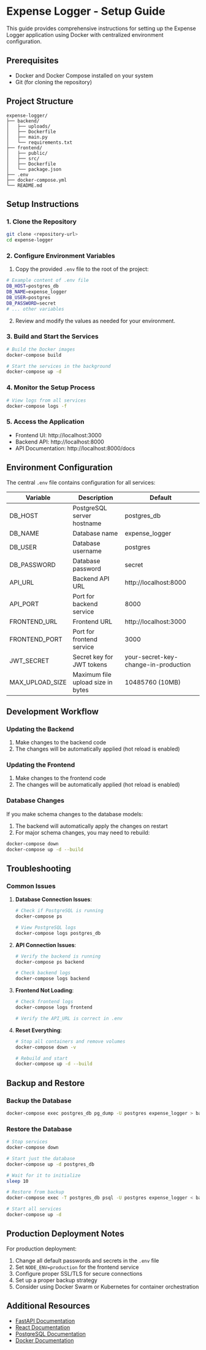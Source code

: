 # Expense Logger - Setup Guide

This guide provides comprehensive instructions for setting up the Expense Logger application using Docker with centralized environment configuration.

## Prerequisites

- Docker and Docker Compose installed on your system
- Git (for cloning the repository)

## Project Structure

```
expense-logger/
├── backend/
│   ├── uploads/
│   ├── Dockerfile
│   ├── main.py
│   └── requirements.txt
├── frontend/
│   ├── public/
│   ├── src/
│   ├── Dockerfile
│   └── package.json
├── .env
├── docker-compose.yml
└── README.md
```

## Setup Instructions

### 1. Clone the Repository

```bash
git clone <repository-url>
cd expense-logger
```

### 2. Configure Environment Variables

1. Copy the provided `.env` file to the root of the project:

```bash
# Example content of .env file
DB_HOST=postgres_db
DB_NAME=expense_logger
DB_USER=postgres
DB_PASSWORD=secret
# ... other variables
```

2. Review and modify the values as needed for your environment.

### 3. Build and Start the Services

```bash
# Build the Docker images
docker-compose build

# Start the services in the background
docker-compose up -d
```

### 4. Monitor the Setup Process

```bash
# View logs from all services
docker-compose logs -f
```

### 5. Access the Application

- Frontend UI: http://localhost:3000
- Backend API: http://localhost:8000
- API Documentation: http://localhost:8000/docs

## Environment Configuration

The central `.env` file contains configuration for all services:

| Variable | Description | Default |
|----------|-------------|---------|
| DB_HOST | PostgreSQL server hostname | postgres_db |
| DB_NAME | Database name | expense_logger |
| DB_USER | Database username | postgres |
| DB_PASSWORD | Database password | secret |
| API_URL | Backend API URL | http://localhost:8000 |
| API_PORT | Port for backend service | 8000 |
| FRONTEND_URL | Frontend URL | http://localhost:3000 |
| FRONTEND_PORT | Port for frontend service | 3000 |
| JWT_SECRET | Secret key for JWT tokens | your-secret-key-change-in-production |
| MAX_UPLOAD_SIZE | Maximum file upload size in bytes | 10485760 (10MB) |

## Development Workflow

### Updating the Backend

1. Make changes to the backend code
2. The changes will be automatically applied (hot reload is enabled)

### Updating the Frontend

1. Make changes to the frontend code
2. The changes will be automatically applied (hot reload is enabled)

### Database Changes

If you make schema changes to the database models:

1. The backend will automatically apply the changes on restart
2. For major schema changes, you may need to rebuild:

```bash
docker-compose down
docker-compose up -d --build
```

## Troubleshooting

### Common Issues

1. **Database Connection Issues**:
   ```bash
   # Check if PostgreSQL is running
   docker-compose ps
   
   # View PostgreSQL logs
   docker-compose logs postgres_db
   ```

2. **API Connection Issues**:
   ```bash
   # Verify the backend is running
   docker-compose ps backend
   
   # Check backend logs
   docker-compose logs backend
   ```

3. **Frontend Not Loading**:
   ```bash
   # Check frontend logs
   docker-compose logs frontend
   
   # Verify the API_URL is correct in .env
   ```

4. **Reset Everything**:
   ```bash
   # Stop all containers and remove volumes
   docker-compose down -v
   
   # Rebuild and start
   docker-compose up -d --build
   ```

## Backup and Restore

### Backup the Database

```bash
docker-compose exec postgres_db pg_dump -U postgres expense_logger > backup.sql
```

### Restore the Database

```bash
# Stop services
docker-compose down

# Start just the database
docker-compose up -d postgres_db

# Wait for it to initialize
sleep 10

# Restore from backup
docker-compose exec -T postgres_db psql -U postgres expense_logger < backup.sql

# Start all services
docker-compose up -d
```

## Production Deployment Notes

For production deployment:

1. Change all default passwords and secrets in the `.env` file
2. Set `NODE_ENV=production` for the frontend service
3. Configure proper SSL/TLS for secure connections
4. Set up a proper backup strategy
5. Consider using Docker Swarm or Kubernetes for container orchestration

## Additional Resources

- [FastAPI Documentation](https://fastapi.tiangolo.com/)
- [React Documentation](https://reactjs.org/docs/getting-started.html)
- [PostgreSQL Documentation](https://www.postgresql.org/docs/)
- [Docker Documentation](https://docs.docker.com/)
